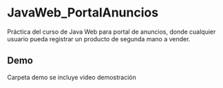 # JavaWeb_PortalAnuncios

Práctica del curso de Java Web para portal de anuncios, donde cualquier usuario pueda registrar un producto de segunda mano a vender.

## Demo
Carpeta demo se incluye video demostración
